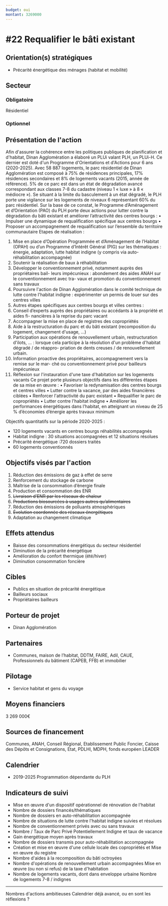 ```yaml
---
budget: oui
montant: 3269000
---
```


# #22 Requalifier le bâti existant

## Orientation(s) stratégiques

- Précarité énergétique des ménages (habitat et mobilité)

## Secteur
### Obligatoire

Résidentiel

### Optionnel



## Présentation de l'action

Afin d'assurer la cohérence entre les politiques publiques de planification et d'habitat, Dinan Agglomération a élaboré un PLUi valant PLH, un PLUi-H. Ce dernier est doté d'un Programme d'Orientations et d'Actions pour 6 ans (2020-2025).
Avec 58 887 logements, le parc résidentiel de Dinan Agglomération est composé à 75% de résidences principales, 17% résidences secondaires et 8% de logements vacants (2015, année de référence). 5% de ce parc est dans un état de dégradation avancé correspondant aux classes 7-8 du cadastre (niveau 1 « luxe » à 8 « médiocre »). Se situant à la limite du basculement à un état dégradé, le PLH porte une vigilance sur les logements de niveaux 6 représentant 60% du parc résidentiel.
Sur la base de ce constat, le Programme d’Aménagement et d’Orientation (PAO) du PLH porte deux actions pour lutter contre la dégradation du bâti existant et améliorer l’attractivité des centres bourgs :
• Impulser une dynamique de requalification spécifique aux centres bourgs
• Proposer un accompagnement de requalification sur l’ensemble du territoire
communautaire
Etapes de réalisation :
1. Mise en place d’Opération Programmée et d’Aménagement de l’Habitat (OPAH) ou
d’un Programme d’Intérêt Général (PIG) sur les thématiques : énergie, adaptation,
lutte habitat indigne (y compris via auto-réhabilitation accompagnée)
2. Soutenir la réalisation de baux à réhabilitation
3. Développer le conventionnement privé, notamment auprès des propriétaires bail-
leurs impécunieux : abondement des aides ANAH sur le conventionnement avec tra-
vaux et promotion du conventionnement sans travaux
4. Poursuivre l'action de Dinan Agglomération dans le comité technique de lutte
contre l'habitat indigne : expérimenter un permis de louer sur des centres villes
5. Autres étapes spécifiques aux centres bourgs et villes centres :
6. Conseil d’experts auprès des propriétaires ou accédants à la propriété et aides fi-
nancières à la reprise du parc vacant
7. Accompagner la mise en place de registres des copropriétés
8. Aide à la restructuration du parc et du bâti existant (recomposition du logement,
changement d'usage, ...)
9. Participation aux opérations de renouvellement urbain, restructuration d'ilots, ... :
lorsque cela participe à la résolution d'un problème d'habitat dégradé / de réappro-
priation de dents creuses / de renouvellement urbain.
10. Information proactive des propriétaires, accompagnement vers la remise sur le mar-
ché ou conventionnement privé pour bailleurs impécunieux
11. Réflexion sur l'instauration d'une taxe d'habitation sur les logements vacants
Ce projet porte plusieurs objectifs dans les différentes étapes de sa mise en œuvre :
• Favoriser la redynamisation des centres bourgs et centres villes
• Lutter contre la vacance, par des aides financières ciblées
• Renforcer l'attractivité du parc existant
• Requalifier le parc de copropriétés
• Lutter contre l'habitat indigne
• Améliorer les performances énergétiques dans l’habitat, en atteignant un niveau de 25 % d’économies d’énergie après travaux minimum

Objectifs quantitatifs sur la période 2020-2025 :

- 120 logements vacants en centres bourgs réhabilités accompagnés
- Habitat indigne : 30 situations accompagnées et 12 situations résolues
- Précarité énergétique :720 dossiers traités
- 60 logements conventionnés

## Objectifs visés par l'action

1. Réduction des émissions de gaz à effet de serre
2. Renforcement du stockage de carbone
3. Maîtrise de la consommation d’énergie finale
4. Production et consommation des ENR
5. ~~Livraison d’ENR par les réseaux de chaleur~~
6. ~~Productions biosourcées à usages autres qu’alimentaires~~
7. Réduction des émissions de polluants atmosphériques
8. ~~Évolution coordonnée des réseaux énergétiques~~
9. Adaptation au changement climatique

## Effets attendus

- Baisse des consommations énergétiqus du secteur résidentiel
- Diminution de la précarité énergétique
- Amélioration du confort thermique (été/hiver)
- Diminution consommation foncière

## Cibles

- Publics en situation de précarité énergétique
- Bailleurs sociaux
- Propriétaires bailleurs

## Porteur de projet

- Dinan Agglomération

## Partenaires

- Communes, maison de l’habitat, DDTM, FAIRE, Adil, CAUE, Professionnels du bâtiment (CAPEB, FFB) et immobilier

## Pilotage

- Service habitat et gens du voyage

## Moyens financiers

3 269 000€

## Sources de financement

Communes, ANAH, Conseil Régional, Etablissement Public Foncier, Caisse des Dépôts et Consignations, Etat, PDLHI, MDPH, fonds européen LEADER

## Calendrier

- 2019-2025 Programmation dépendante du PLH

## Indicateurs de suivi

- Mise en œuvre d'un dispositif opérationnel de rénovation de l'habitat
- Nombre de dossiers financés/thématiques
- Nombre de dossiers en auto-réhabilitation accompagnée
- Nombre de situations de lutte contre l'habitat indigne suivies et résolues
- Nombre de conventionnement privés avec ou sans travaux
- Nombre / Taux de Parc Privé Potentiellement Indigne et taux de vacance
- Gain énergétique moyen après travaux
- Nombre de dossiers transmis pour auto-réhabilitation accompagnée
- Création et mise en œuvre d'une cellule locale des copropriétés et Mise en œuvre du registre
- Nombre d'aides à la recomposition du bâti octroyées
- Nombre d'opérations de renouvellement urbain accompagnées Mise en œuvre (ou non si refus) de la taxe d'habitation
- Nombre de logements vacants, dont dans enveloppe urbaine Nombre de logements 7-8 / indignes

---
Nombres d'actions ambitieuses
Calendrier déjà avancé, ou en sont les réflexions ?
